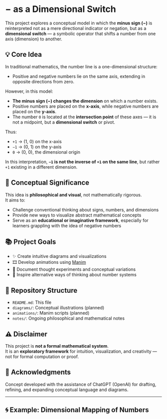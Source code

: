 # − as a Dimensional Switch

This project explores a conceptual model in which the **minus sign (−)** is reinterpreted not as a mere directional indicator or negation, but as a **dimensional switch** — a symbolic operator that shifts a number from one axis (dimension) to another.

## 💡 Core Idea

In traditional mathematics, the number line is a one-dimensional structure:  
- Positive and negative numbers lie on the same axis, extending in opposite directions from zero.

However, in this model:
- **The minus sign (−) changes the dimension** on which a number exists.
- Positive numbers are placed on the **x-axis**, while negative numbers are placed on the **y-axis**.
- The number `0` is located at the **intersection point** of these axes — it is not a midpoint, but a **dimensional switch** or pivot.

Thus:
- `+1` → (1, 0) on the x-axis  
- `−1` → (0, 1) on the y-axis  
- `0`   → (0, 0), the dimensional origin

In this interpretation, **`−1` is not the inverse of `+1` on the same line**, but rather `+1` existing in a different dimension.

## 🧭 Conceptual Significance

This idea is **philosophical and visual**, not mathematically rigorous.  
It aims to:
- Challenge conventional thinking about signs, numbers, and dimensions
- Provide new ways to visualize abstract mathematical concepts
- Serve as an **educational or imaginative framework**, especially for learners grappling with the idea of negative numbers

## 📚 Project Goals

- ✨ Create intuitive diagrams and visualizations  
- 🎞️ Develop animations using [Manim](https://www.manim.community/)  
- 🧠 Document thought experiments and conceptual variations  
- 🌱 Inspire alternative ways of thinking about number systems

## 📁 Repository Structure

- `README.md`: This file
- `diagrams/`: Conceptual illustrations (planned)
- `animations/`: Manim scripts (planned)
- `notes/`: Ongoing philosophical and mathematical notes

## ⚠️ Disclaimer

This project is **not a formal mathematical system**.  
It is an **exploratory framework** for intuition, visualization, and creativity — not for formal computation or proof.

## 🤝 Acknowledgments

Concept developed with the assistance of ChatGPT (OpenAI) for drafting, refining, and expanding conceptual language and diagrams.

---

## 🌀 Example: Dimensional Mapping of Numbers
